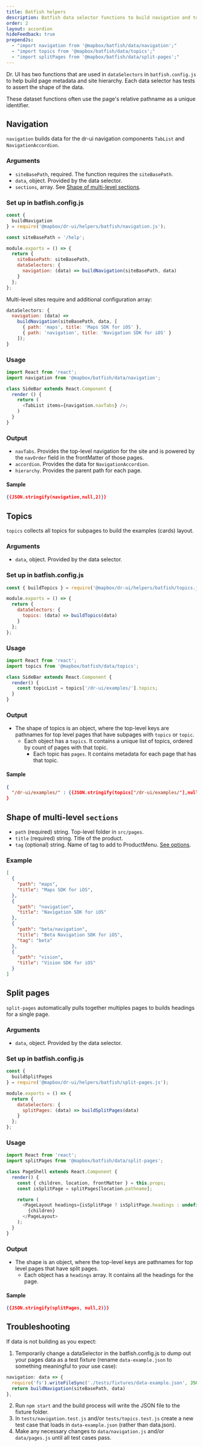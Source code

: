 ```yaml
---
title: Batfish helpers
description: Batfish data selector functions to build navigation and topic datasets.
order: 2
layout: accordion
hideFeedback: true
prependJs:
  - "import navigation from '@mapbox/batfish/data/navigation';"
  - "import topics from '@mapbox/batfish/data/topics';"
  - "import splitPages from '@mapbox/batfish/data/split-pages';"
---
```


Dr. UI has two functions that are used in `dataSelectors` in `batfish.config.js` to help build page metadata and site hierarchy. Each data selector has tests to assert the shape of the data.

These dataset functions often use the page's relative pathname as a unique identifier.

## Navigation

`navigation` builds data for the dr-ui navigation components `TabList` and `NavigationAccordion`.

### Arguments

- `siteBasePath`, required. The function requires the `siteBasePath`.
- `data`, object. Provided by the data selector.
- `sections`, array. See [Shape of multi-level sections](#shape-of-multi-level-sections).

### Set up in batfish.config.js

```js
const {
  buildNavigation
} = require('@mapbox/dr-ui/helpers/batfish/navigation.js');

const siteBasePath = '/help';

module.exports = () => {
  return {
    siteBasePath: siteBasePath,
    dataSelectors: {
      navigation: (data) => buildNavigation(siteBasePath, data)
    }
  };
};
```

Multi-level sites require and additional configuration array:

```js
dataSelectors: {
  navigation: (data) =>
    buildNavigation(siteBasePath, data, [
      { path: 'maps', title: 'Maps SDK for iOS' },
      { path: 'navigation', title: 'Navigation SDK for iOS' }
    ]);
}
```

### Usage

```js
import React from 'react';
import navigation from '@mapbox/batfish/data/navigation';

class SideBar extends React.Component {
  render () {
    return (
      <TabList items={navigation.navTabs} />;
    )
  }
}
```

### Output

- `navTabs`. Provides the top-level navigation for the site and is powered by the `navOrder` field in the frontMatter of those pages.
- `accordion`. Provides the data for `NavigationAccordion`.
- `hierarchy`. Provides the parent path for each page.

#### Sample

```json
{{JSON.stringify(navigation,null,2)}}
```

## Topics

`topics` collects all topics for subpages to build the examples (cards) layout.

### Arguments

- `data`, object. Provided by the data selector.

### Set up in batfish.config.js

```js
const { buildTopics } = require('@mapbox/dr-ui/helpers/batfish/topics.js');

module.exports = () => {
  return {
    dataSelectors: {
      topics: (data) => buildTopics(data)
    }
  };
};
```

### Usage

```js
import React from 'react';
import topics from '@mapbox/batfish/data/topics';

class SideBar extends React.Component {
  render() {
    const topicList = topics['/dr-ui/examples/'].topics;
  }
}
```

### Output

- The shape of topics is an object, where the top-level keys are pathnames for top level pages that have subpages with `topics` or `topic`.
  - Each object has a `topics`. It contains a unique list of topics, ordered by count of pages with that topic.
    - Each topic has `pages`. It contains metadata for each page that has that topic.

#### Sample

```json
{
  "/dr-ui/examples/" : {{JSON.stringify(topics["/dr-ui/examples/"],null,2)}}
}
```

## Shape of multi-level `sections`

- `path` (required) string. Top-level folder in `src/pages`.
- `title` (required) string. Title of the product.
- `tag` (optional) string. Name of tag to add to ProductMenu. [See options](/dr-ui/#productmenu).

### Example

```JSON
[
  {
    "path": "maps",
    "title": "Maps SDK for iOS",
  },
  {
    "path": "navigation",
    "title": "Navigation SDK for iOS"
  },
  {
    "path": "beta/navigation",
    "title": "Beta Navigation SDK for iOS",
    "tag": "beta"
  },
  {
    "path": "vision",
    "title": "Vision SDK for iOS"
  }
]
```

## Split pages

`split-pages` automatically pulls together multiples pages to builds headings for a single page.

### Arguments

- `data`, object. Provided by the data selector.

### Set up in batfish.config.js

```js
const {
  buildSplitPages
} = require('@mapbox/dr-ui/helpers/batfish/split-pages.js');

module.exports = () => {
  return {
    dataSelectors: {
      splitPages: (data) => buildSplitPages(data)
    }
  };
};
```

### Usage

```js
import React from 'react';
import splitPages from '@mapbox/batfish/data/split-pages';

class PageShell extends React.Component {
  render() {
    const { children, location, frontMatter } = this.props;
    const isSplitPage = splitPages[location.pathname];

    return (
      <PageLayout headings={isSplitPage ? isSplitPage.headings : undefined}>
        {children}
      </PageLayout>
    );
  }
}
```

### Output

- The shape is an object, where the top-level keys are pathnames for top level pages that have split pages.
  - Each object has a `headings` array. It contains all the headings for the page.

#### Sample

```json
{{JSON.stringify(splitPages, null,2)}}
```

## Troubleshooting

If data is not building as you expect:

1. Temporarily change a dataSelector in the batfish.config.js to dump out your pages data as a test fixture (rename `data-example.json` to something meaningful to your use case):

```js
navigation: data => {
  require('fs').writeFileSync('./tests/fixtures/data-example.json', JSON.stringify(data, null, 2))
  return buildNavigation(siteBasePath, data)
},
```

2. Run `npm start` and the build process will write the JSON file to the fixture folder.
3. In `tests/navigation.test.js` and/or `tests/topics.test.js` create a new test case that loads in `data-example.json` (rather than data.json).
4. Make any necessary changes to `data/navigation.js` and/or `data/pages.js` until all test cases pass.
